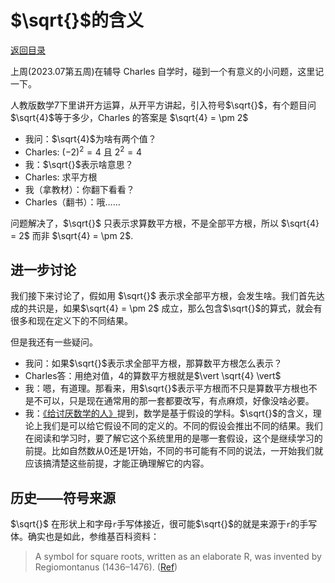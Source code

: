 # $\sqrt{}$的含义

[返回目录](index.md)

上周(2023.07第五周)在辅导 Charles 自学时，碰到一个有意义的小问题，这里记一下。

人教版数学7下里讲开方运算，从开平方讲起，引入符号$\sqrt{}$，有个题目问$\sqrt{4}$等于多少，Charles 的答案是 $\sqrt{4} = \pm 2$

* 我问：$\sqrt{4}$为啥有两个值？
* Charles: $(-2)^2 = 4$ 且 $2^2 = 4$
* 我：$\sqrt{}$表示啥意思？
* Charles: 求平方根
* 我（拿教材）：你翻下看看？
* Charles（翻书）：哦……

问题解决了，$\sqrt{}$ 只表示求算数平方根，不是全部平方根，所以 $\sqrt{4} = 2$ 而非 $\sqrt{4} = \pm 2$.

## 进一步讨论

我们接下来讨论了，假如用 $\sqrt{}$ 表示求全部平方根，会发生啥。我们首先达成的共识是，如果$\sqrt{4} = \pm 2$ 成立，那么包含$\sqrt{}$的算式，就会有很多和现在定义下的不同结果。

但是我还有一些疑问。

* 我问：如果$\sqrt{}$表示求全部平方根，那算数平方根怎么表示？
* Charles答：用绝对值，4的算数平方根就是$\vert \sqrt{4} \vert$
* 我：嗯，有道理。那看来，用$\sqrt{}$表示平方根而不只是算数平方根也不是不可以，只是现在通常用的那一套都要改写，有点麻烦，好像没啥必要。
* 我：[《给讨厌数学的人》](notes-of-antimath.md)提到，数学是基于假设的学科。$\sqrt{}$的含义，理论上我们是可以给它假设不同的定义的。不同的假设会推出不同的结果。我们在阅读和学习时，要了解它这个系统里用的是哪一套假设，这个是继续学习的前提。比如自然数从0还是1开始，不同的书可能有不同的说法，一开始我们就应该搞清楚这些前提，才能正确理解它的内容。

## 历史——符号来源

$\sqrt{}$ 在形状上和字母`r`手写体接近，很可能$\sqrt{}$的就是来源于`r`的手写体。确实也是如此，参维基百科资料：

> A symbol for square roots, written as an elaborate R, was invented by Regiomontanus (1436–1476). ([Ref](https://en.wikipedia.org/wiki/Square_root))
>
> <script>
MathJax = {
  tex: {
    inlineMath: [['$', '$'], ['\\(', '\\)']]
  }
};
</script>
<script id="MathJax-script" async
  src="https://cdn.jsdelivr.net/npm/mathjax@3/es5/tex-chtml.js">
</script>